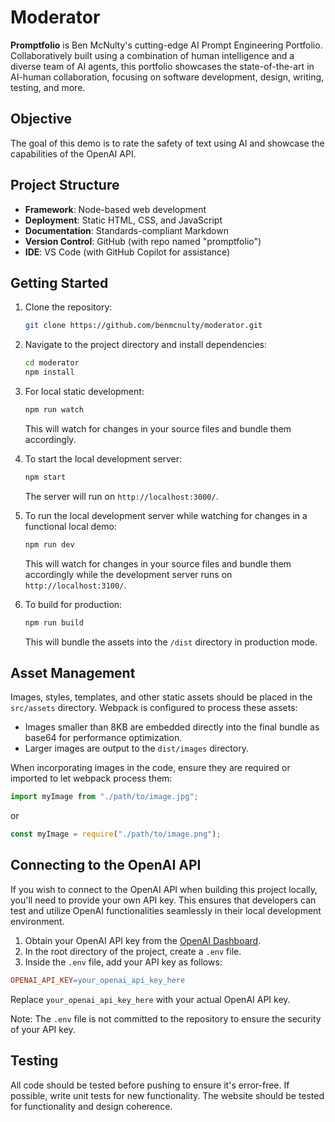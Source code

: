 # Moderator

**Promptfolio** is Ben McNulty's cutting-edge AI Prompt Engineering Portfolio. Collaboratively built using a combination of human intelligence and a diverse team of AI agents, this portfolio showcases the state-of-the-art in AI-human collaboration, focusing on software development, design, writing, testing, and more.

## Objective

The goal of this demo is to rate the safety of text using AI and showcase the capabilities of the OpenAI API.

## Project Structure

- **Framework**: Node-based web development
- **Deployment**: Static HTML, CSS, and JavaScript
- **Documentation**: Standards-compliant Markdown
- **Version Control**: GitHub (with repo named "promptfolio")
- **IDE**: VS Code (with GitHub Copilot for assistance)

## Getting Started

1. Clone the repository:

   ```bash
   git clone https://github.com/benmcnulty/moderator.git
   ```

2. Navigate to the project directory and install dependencies:

   ```bash
   cd moderator
   npm install
   ```

3. For local static development:

   ```bash
   npm run watch
   ```

   This will watch for changes in your source files and bundle them accordingly.

4. To start the local development server:

   ```bash
   npm start
   ```

   The server will run on `http://localhost:3000/`.

5. To run the local development server while watching for changes in a functional local demo:

   ```bash
   npm run dev
   ```

   This will watch for changes in your source files and bundle them accordingly while the development server runs on `http://localhost:3100/`.

6. To build for production:

   ```bash
   npm run build
   ```

   This will bundle the assets into the `/dist` directory in production mode.

## Asset Management

Images, styles, templates, and other static assets should be placed in the `src/assets` directory. Webpack is configured to process these assets:

- Images smaller than 8KB are embedded directly into the final bundle as base64 for performance optimization.
- Larger images are output to the `dist/images` directory.

When incorporating images in the code, ensure they are required or imported to let webpack process them:

```javascript
import myImage from "./path/to/image.jpg";
```

or

```javascript
const myImage = require("./path/to/image.png");
```

## Connecting to the OpenAI API

If you wish to connect to the OpenAI API when building this project locally, you'll need to provide your own API key. This ensures that developers can test and utilize OpenAI functionalities seamlessly in their local development environment.

1. Obtain your OpenAI API key from the [OpenAI Dashboard](https://platform.openai.com/signup).
2. In the root directory of the project, create a `.env` file.
3. Inside the `.env` file, add your API key as follows:

```makefile
OPENAI_API_KEY=your_openai_api_key_here
```

Replace `your_openai_api_key_here` with your actual OpenAI API key.

Note: The `.env` file is not committed to the repository to ensure the security of your API key.

## Testing

All code should be tested before pushing to ensure it's error-free. If possible, write unit tests for new functionality. The website should be tested for functionality and design coherence.
